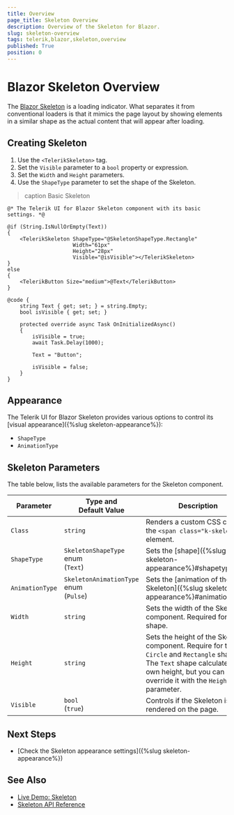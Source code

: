 ```yaml
---
title: Overview
page_title: Skeleton Overview
description: Overview of the Skeleton for Blazor.
slug: skeleton-overview
tags: telerik,blazor,skeleton,overview
published: True
position: 0
---
```


# Blazor Skeleton Overview

The <a href = "https://www.telerik.com/blazor-ui/skeleton" target="_blank">Blazor Skeleton</a> is a loading indicator. What separates it from conventional loaders is that it mimics the page layout by showing elements in a similar shape as the actual content that will appear after loading.



## Creating Skeleton

1. Use the `<TelerikSkeleton>` tag.
1. Set the `Visible` parameter to a `bool` property or expression.
1. Set the `Width` and `Height` parameters. 
1. Use the `ShapeType` parameter to set the shape of the Skeleton.

>caption Basic Skeleton

````CSHTML
@* The Telerik UI for Blazor Skeleton component with its basic settings. *@

@if (String.IsNullOrEmpty(Text))
{
    <TelerikSkeleton ShapeType="@SkeletonShapeType.Rectangle"
                     Width="61px"
                     Height="28px"
                     Visible="@isVisible"></TelerikSkeleton>
}
else
{
    <TelerikButton Size="medium">@Text</TelerikButton>
}

@code {
    string Text { get; set; } = string.Empty;
    bool isVisible { get; set; }

    protected override async Task OnInitializedAsync()
    {
        isVisible = true;
        await Task.Delay(1000);

        Text = "Button";

        isVisible = false;
    }
}
````


## Appearance

The Telerik UI for Blazor Skeleton provides various options to control its [visual appearance]({%slug skeleton-appearance%}):

* `ShapeType`
* `AnimationType`

## Skeleton Parameters

The table below, lists the available parameters for the Skeleton component.

| Parameter | Type and Default&nbsp;Value | Description |
| --- | --- | --- |
| `Class` | `string` | Renders a custom CSS class to the `<span class="k-skeleton">` element. |
| `ShapeType` | `SkeletonShapeType` enum<br />(`Text`) | Sets the [shape]({%slug skeleton-appearance%}#shapetype). |
| `AnimationType` | `SkeletonAnimationType` enum<br />(`Pulse`) | Sets the [animation of the Skeleton]({%slug skeleton-appearance%}#animationtype). |
| `Width` | `string` | Sets the width of the Skeleton component. Required for every shape. |
| `Height` | `string` | Sets the height of the Skeleton component. Require for the `Circle` and `Rectangle` shapes. The `Text` shape calculates its own height, but you can override it with the `Height` parameter. |
| `Visible` | `bool`<br />(`true`) | Controls if the Skeleton is rendered on the page. |


## Next Steps

* [Check the Skeleton appearance settings]({%slug skeleton-appearance%})


## See Also

* [Live Demo: Skeleton](https://demos.telerik.com/blazor-ui/skeleton/overview)
* [Skeleton API Reference](/blazor-ui/api/Telerik.Blazor.Components.TelerikSkeleton)
